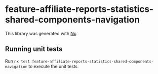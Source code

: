# feature-affiliate-reports-statistics-shared-components-navigation

This library was generated with [Nx](https://nx.dev).

## Running unit tests

Run `nx test feature-affiliate-reports-statistics-shared-components-navigation` to execute the unit tests.
